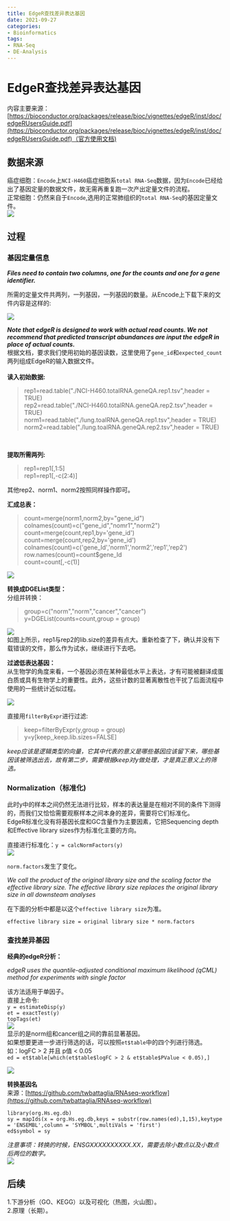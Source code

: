 ```yaml
---
title: EdgeR查找差异表达基因
date: 2021-09-27
categories: 
- Bioinformatics
tags: 
- RNA-Seq
- DE-Analysis
---
```

# EdgeR查找差异表达基因  
内容主要来源：  
[https://bioconductor.org/packages/release/bioc/vignettes/edgeR/inst/doc/edgeRUsersGuide.pdf](https://bioconductor.org/packages/release/bioc/vignettes/edgeR/inst/doc/edgeRUsersGuide.pdf)（官方使用文档)  

## 数据来源  

癌症细胞：`Encode`上`NCI-H460`癌症细胞系`total RNA-Seq`数据，因为`Encode`已经给出了基因定量的数据文件，故无需再重复跑一次产出定量文件的流程。  
正常细胞：仍然来自于`Encode`,选用的正常肺组织的`total RNA-Seq`的基因定量文件。  
![](1.png)   

## 过程  
### 基因定量信息  
***Files need to contain two columns, one for the counts and one for a gene identifier.***  

所需的定量文件共两列，一列基因，一列基因的数量。从Encode上下载下来的文件内容是这样的:  

 ![](2.png)  

***Note that edgeR is designed to work with actual read counts. We not recommend that predicted transcript abundances are input the edgeR in place of actual counts.***  
根据文档，要求我们使用初始的基因读数，这里使用了`gene_id`和`expected_count`两列组成EdgeR的输入数据文件。  
<br />
**读入初始数据:**  

> rep1=read.table("./NCI-H460.totalRNA.geneQA.rep1.tsv",header =  TRUE)  
> rep2=read.table("./NCI-H460.totalRNA.geneQA.rep2.tsv",header =  TRUE)  
> norm1=read.table("./lung.toalRNA.geneQA.rep1.tsv",header =  TRUE)  
> norm2=read.table("./lung.toalRNA.geneQA.rep2.tsv",header =  TRUE)  

<br />

**提取所需两列:**  

>rep1=rep1[,1:5]  
>rep1=rep1[,-c(2:4)]  

其他rep2、norm1、norm2按照同样操作即可。  


**汇成总表：**  

> count=merge(norm1,norm2,by="gene\_id")  
> colnames(count)=c("gene\_id","nomr1","norm2")  
> count=merge(count,rep1,by='gene\_id')  
> count=merge(count,rep2,by='gene\_id')  
> colnames(count)=c('gene\_Id','norm1','norm2','rep1','rep2')  
> row.names(count)=count$gene\_Id  
> count=count[,-c(1)]  

![](3.png)  

**转换成DGEList类型：**  
分组并转换：
> group=c("norm","norm","cancer","cancer")  
> y=DGEList(counts=count,group = group)  

![](4.png)  
如图上所示，rep1与rep2的lib.size的差异有点大。重新检查了下，确认并没有下载错误的文件，那么作为试水，继续进行下去吧。  

**过滤低表达基因：**    
从生物学的角度来看，一个基因必须在某种最低水平上表达，才有可能被翻译成蛋白质或具有生物学上的重要性。此外，这些计数的显著离散性也干扰了后面流程中使用的一些统计近似过程。  

![](5.png)  

直接用`filterByExpr`进行过滤:  

> keep=filterByExpr(y,group = group)  
> y=y[keep,,keep.lib.sizes=FALSE]  

*keep应该是逻辑类型的向量，它其中代表的意义是哪些基因应该留下来，哪些基因该被筛选出去，故有第二步，需要根据keep对y做处理，才是真正意义上的筛选。*  

### Normalization（标准化)  
此时y中的样本之间仍然无法进行比较，样本的表达量是在相对不同的条件下测得的，而我们又恰恰需要观察样本之间本身的差异，需要将它们标准化。  
EdgeR标准化没有将基因长度和GC含量作为主要因素，它把Sequencing depth和Effective library sizes作为标准化主要的方向。  

直接进行标准化：`y = calcNormFactors(y)`  
![](6.png)  

`norm.factors`发生了变化。  

*We call the product of the original library size and the scaling factor the effective library size. The effective library size replaces the original library size in all downsteam analyses*  

在下面的分析中都是以这个`effective library size`为准。  

`effective library size = original library size * norm.factors`  

### 查找差异基因  

**经典的edgeR分析：**  

*edgeR uses the quantile-adjusted conditional maximum likelihood (qCML) method for experiments with single factor*  
 
该方法适用于单因子。  
直接上命令:  
`y = estimateDisp(y)`  
`et = exactTest(y)`  
`topTags(et)`  
![](7.png)  
显示的是norm组和cancer组之间的靠前显著基因。  
如果想要更进一步进行筛选的话，可以按照`et$table`中的四个列进行筛选。  
如：logFC > 2 并且 p值 < 0.05  
`ed = et$table[which(et$table$logFC > 2 & et$table$PValue < 0.05),]`  

![](8.png)  

**转换基因名**  
来源：[https://github.com/twbattaglia/RNAseq-workflow](https://github.com/twbattaglia/RNAseq-workflow)  

`library(org.Hs.eg.db)`  
`sy = mapIds(x = org.Hs.eg.db,keys = substr(row.names(ed),1,15),keytype = 'ENSEMBL',column = 'SYMBOL',multiVals = 'first')`  
`ed$symbol = sy`  

*注意事项：转换的时候，ENSGXXXXXXXXXX.XX，需要去除小数点以及小数点后两位的数字。*  
![](9.png)  

## 后续  
1.下游分析（GO、KEGG）以及可视化（热图，火山图）。  
2.原理（长期）。